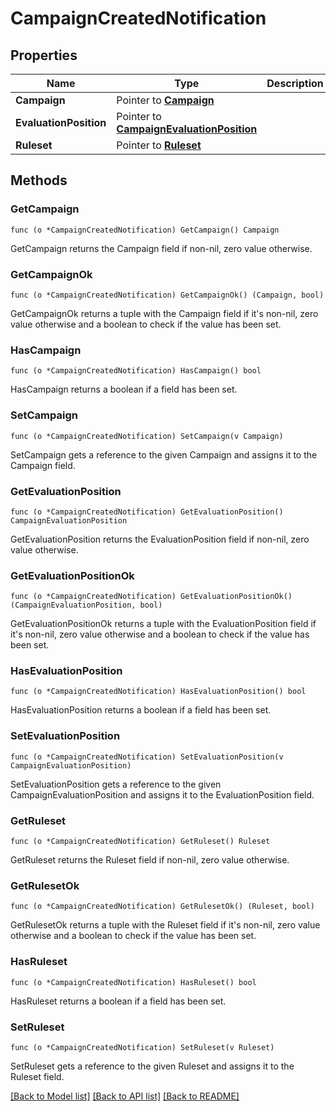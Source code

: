 # CampaignCreatedNotification

## Properties

Name | Type | Description | Notes
------------ | ------------- | ------------- | -------------
**Campaign** | Pointer to [**Campaign**](Campaign.md) |  | 
**EvaluationPosition** | Pointer to [**CampaignEvaluationPosition**](CampaignEvaluationPosition.md) |  | 
**Ruleset** | Pointer to [**Ruleset**](Ruleset.md) |  | [optional] 

## Methods

### GetCampaign

`func (o *CampaignCreatedNotification) GetCampaign() Campaign`

GetCampaign returns the Campaign field if non-nil, zero value otherwise.

### GetCampaignOk

`func (o *CampaignCreatedNotification) GetCampaignOk() (Campaign, bool)`

GetCampaignOk returns a tuple with the Campaign field if it's non-nil, zero value otherwise
and a boolean to check if the value has been set.

### HasCampaign

`func (o *CampaignCreatedNotification) HasCampaign() bool`

HasCampaign returns a boolean if a field has been set.

### SetCampaign

`func (o *CampaignCreatedNotification) SetCampaign(v Campaign)`

SetCampaign gets a reference to the given Campaign and assigns it to the Campaign field.

### GetEvaluationPosition

`func (o *CampaignCreatedNotification) GetEvaluationPosition() CampaignEvaluationPosition`

GetEvaluationPosition returns the EvaluationPosition field if non-nil, zero value otherwise.

### GetEvaluationPositionOk

`func (o *CampaignCreatedNotification) GetEvaluationPositionOk() (CampaignEvaluationPosition, bool)`

GetEvaluationPositionOk returns a tuple with the EvaluationPosition field if it's non-nil, zero value otherwise
and a boolean to check if the value has been set.

### HasEvaluationPosition

`func (o *CampaignCreatedNotification) HasEvaluationPosition() bool`

HasEvaluationPosition returns a boolean if a field has been set.

### SetEvaluationPosition

`func (o *CampaignCreatedNotification) SetEvaluationPosition(v CampaignEvaluationPosition)`

SetEvaluationPosition gets a reference to the given CampaignEvaluationPosition and assigns it to the EvaluationPosition field.

### GetRuleset

`func (o *CampaignCreatedNotification) GetRuleset() Ruleset`

GetRuleset returns the Ruleset field if non-nil, zero value otherwise.

### GetRulesetOk

`func (o *CampaignCreatedNotification) GetRulesetOk() (Ruleset, bool)`

GetRulesetOk returns a tuple with the Ruleset field if it's non-nil, zero value otherwise
and a boolean to check if the value has been set.

### HasRuleset

`func (o *CampaignCreatedNotification) HasRuleset() bool`

HasRuleset returns a boolean if a field has been set.

### SetRuleset

`func (o *CampaignCreatedNotification) SetRuleset(v Ruleset)`

SetRuleset gets a reference to the given Ruleset and assigns it to the Ruleset field.


[[Back to Model list]](../README.md#documentation-for-models) [[Back to API list]](../README.md#documentation-for-api-endpoints) [[Back to README]](../README.md)


